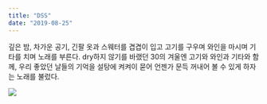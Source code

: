 ```yaml
---
title: "DSS"
date: "2019-08-25"
---
```


깊은 밤, 차가운 공기, 긴팔 옷과 스웨터를 겹겹이 입고 고기를 구우며 와인을 마시며 기타를 치며 노래를 부른다. dry하지 않기를 바랬던 30의 겨울엔 고기와 와인과 기타와 함께, 우리 좋았던 날들의 기억을 설탕에 켜켜이 묻어 언젠가 문득 꺼내어 볼 수 있게 하자는 노래를 불렀다.

![](../photo/2019-08-25-DSS.jpg)